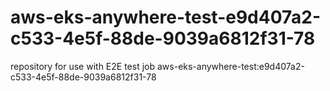 # aws-eks-anywhere-test-e9d407a2-c533-4e5f-88de-9039a6812f31-78
repository for use with E2E test job aws-eks-anywhere-test:e9d407a2-c533-4e5f-88de-9039a6812f31-78
